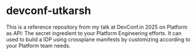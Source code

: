 # devconf-utkarsh
This is a reference repository from my talk at DevConf.in 2025 on Platform as API: The secret ingredient to your Platform Engineering efforts. It can used to build a IDP using crossplane manifests by customizing according to your Platform team needs.
